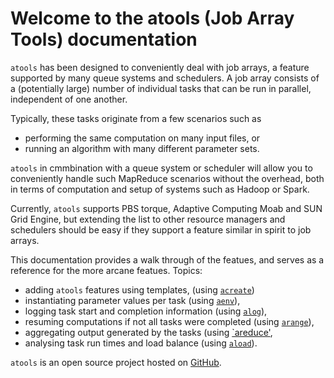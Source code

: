# Welcome to the atools (Job Array Tools) documentation

`atools` has been designed to conveniently deal with job arrays, a feature
supported by many queue systems and schedulers.  A job array consists of
a (potentially large) number of individual tasks that can be run in
parallel, independent of one another.

Typically, these tasks originate from a few scenarios such as

* performing the same computation on many input files, or
* running an algorithm with many different parameter sets.

`atools` in cmmbination with a queue system or scheduler will allow you
to conveniently handle such MapReduce scenarios without the overhead,
both in terms of computation and setup of systems such as Hadoop or
Spark.

Currently, `atools` supports PBS torque, Adaptive Computing Moab and
SUN Grid Engine, but extending the list to other resource managers and
schedulers should be easy if they support a feature similar in spirit to
job arrays.

This documentation provides a walk through of the featues, and serves as
a reference for the more arcane featues.  Topics:

* adding `atools` features using templates,
    (using [`acreate`](acreate.md))
* instantiating parameter values per task (using [`aenv`](aenv.md)),
* logging task start and completion information (using [`alog`](alog.md)),
* resuming computations if not all tasks were completed
    (using [`arange`](arange.md)),
* aggregating output generated by the tasks (using [`areduce'](areduce.md),
* analysing task run times and load balance (using [`aload`](aload.md)).

`atools` is an open source project hosted on
[GitHub](https://github.com/gjbex/atools).
